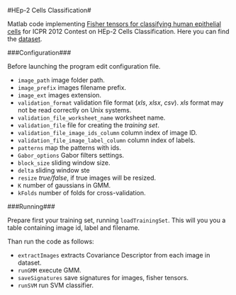 #HEp-2 Cells Classification#

Matlab code implementing [Fisher tensors for classifying human epithelial cells](http://www.sciencedirect.com/science/article/pii/S0031320313004214) for ICPR 2012 Contest on HEp-2 Cells Classification. Here you can find the [dataset](http://mivia.unisa.it/datasets/biomedical-image-datasets/hep2-image-dataset/).

###Configuration###

Before launching the program edit configuration file.

- `image_path` image folder path.
- `image_prefix` images filename prefix.
- `image_ext` images extension.
- `validation_format` validation file format (_xls_, _xlsx_, _csv_). _xls_ format may not be read correctly on Unix systems.
- `validation_file_worksheet_name` worksheet name.
- `validation_file` file for creating the _training set_.
- `validation_file_image_ids_column` column index of image ID.
- `validation_file_image_label_column` column index of labels.
- `patterns` map the patterns with ids.
- `Gabor_options` Gabor filters settings.
- `block_size` sliding window size.
- `delta` sliding window ste
- `resize` _true/false_, if true images will be resized. 
- `K` number of gaussians in GMM.
- `kFolds` number of folds for cross-validation.

###Running###

Prepare first your training set, running `loadTrainingSet`. This will you you a table containing image id, label and filename.

Than run the code as follows: 

- `extractImages` extracts Covariance Descriptor from each image in dataset.
- `runGMM` execute GMM.
- `saveSignatures` save signatures for images, fisher tensors.
- `runSVM` run SVM classifier.

